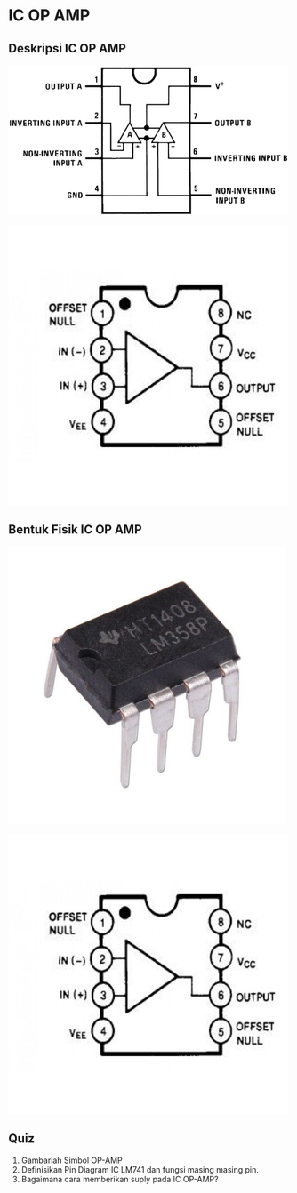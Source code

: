 # IC OP AMP

## Deskripsi IC OP AMP

![LM 458](./img/BMDlM.jpg) 

![LM 741](./img/LM741.jpg) 

## Bentuk Fisik IC OP AMP

![Bentuk Fisik LM 458](./img/LM358-IC.jpg) 

![Bentuk Fisik LM 741](./img/LM741.jpg) 

## Quiz

1. Gambarlah Simbol OP-AMP
2. Definisikan Pin Diagram IC LM741 dan fungsi masing masing pin.
3. Bagaimana cara memberikan suply pada IC OP-AMP?

